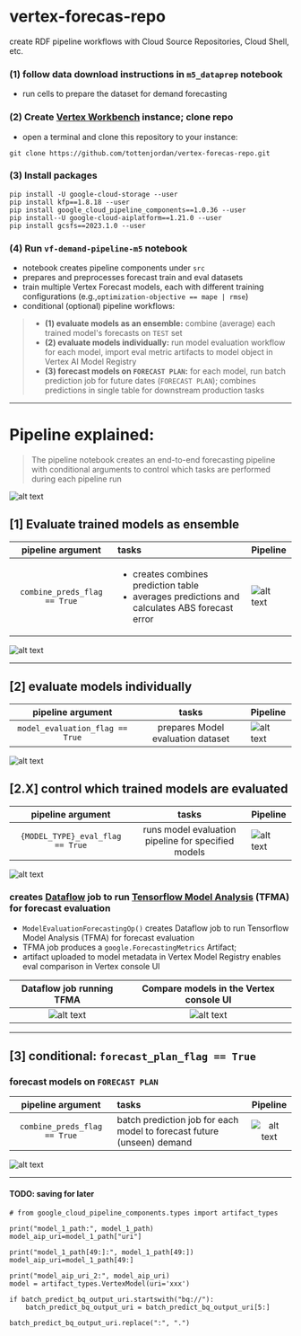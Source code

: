 # vertex-forecas-repo
create RDF pipeline workflows with Cloud Source Repositories, Cloud Shell, etc. 

### (1) follow data download instructions in `m5_dataprep` notebook

* run cells to prepare the dataset for demand forecasting

### (2) Create [Vertex Workbench](https://cloud.google.com/vertex-ai/docs/workbench/introduction) instance; clone repo

* open a terminal and clone this repository to your instance:

`git clone https://github.com/tottenjordan/vertex-forecas-repo.git`

### (3) Install packages

```
pip install -U google-cloud-storage --user
pip install kfp==1.8.18 --user
pip install google_cloud_pipeline_components==1.0.36 --user
pip install--U google-cloud-aiplatform==1.21.0 --user
pip install gcsfs==2023.1.0 --user
```

### (4) Run `vf-demand-pipeline-m5` notebook
* notebook creates pipeline components under `src`
* prepares and preprocesses forecast train and eval datasets
* train multiple Vertex Forecast models, each with different training configurations (e.g.,`optimization-objective == mape | rmse`)
* conditional (optional) pipeline workflows:
> * **(1) evaluate models as an ensemble:** combine (average) each trained model's forecasts on `TEST` set
> * **(2) evaluate models individually:** run model evaluation workflow for each model, import eval metric artifacts to model object in Vertex AI Model Registry
> * **(3) forecast models on `FORECAST PLAN`:** for each model, run batch prediction job for future dates (`FORECAST PLAN`); combines predictions in single table for downstream production tasks

---
# Pipeline explained:

> The pipeline notebook creates an end-to-end forecasting pipeline with conditional arguments to control which tasks are performed during each pipeline run

![alt text](https://github.com/tottenjordan/vertex-forecas-repo/blob/main/repo-imgs/overall-pipeline-collapsed-conditonals.png)

## [1] Evaluate trained models as ensemble

pipeline argument    |  tasks | Pipeline |
|:-------------------------------:|:----------------------  |:------------------------- |
`combine_preds_flag == True`     | <ul><li>creates combines prediction table</li><li>averages predictions and calculates ABS forecast error</li></ul>| ![alt text](https://github.com/tottenjordan/vertex-forecas-repo/blob/main/repo-imgs/overall-pipe-expanded-condition-1.png)   |

![alt text](https://github.com/tottenjordan/vertex-forecas-repo/blob/main/repo-imgs/combine-forecasts-on-test-set.png)

---
## [2] evaluate models individually

pipeline argument    |  tasks | Pipeline |
:-------------------------------:|:-------------------------:|:------------------------- |
`model_evaluation_flag == True`  | prepares Model evaluation dataset | ![alt text](https://github.com/tottenjordan/vertex-forecas-repo/blob/main/repo-imgs/overall-pipe-collapsed-condition-2.png) |

![alt text](https://github.com/tottenjordan/vertex-forecas-repo/blob/main/repo-imgs/prepare-seperate-model-eval-cond.png)

## [2.X] control which trained models are evaluated 

pipeline argument    |  tasks | Pipeline |
:-------------------------------:|:-------------------------:|:------------------------- |
`{MODEL_TYPE}_eval_flag == True`  | runs model evaluation pipeline for specified models | ![alt text](https://github.com/tottenjordan/vertex-forecas-repo/blob/main/repo-imgs/overall-pipe-expanded-condition-2.png)

![alt text](https://github.com/tottenjordan/vertex-forecas-repo/blob/main/repo-imgs/seperate-model-eval-cond.png)

### creates [Dataflow](https://cloud.google.com/dataflow) job to run [Tensorflow Model Analysis](https://www.tensorflow.org/tfx/model_analysis/get_started) (TFMA) for forecast evaluation

* `ModelEvaluationForecastingOp()` creates Dataflow job to run Tensorflow Model Analysis (TFMA) for forecast evaluation
* TFMA job produces a `google.ForecastingMetrics` Artifact; 
* artifact uploaded to model metadata in Vertex Model Registry enables eval comparison in Vertex console UI

Dataflow job running TFMA  |  Compare models in the Vertex console UI
:---------------:|:--------:|
![alt text](https://github.com/tottenjordan/vertex-forecas-repo/blob/main/repo-imgs/dataflow-tfma-eval-job.png)  | ![alt text](https://github.com/tottenjordan/vertex-forecas-repo/blob/main/repo-imgs/model-eval-vertex-ui.png)

---
## [3] conditional: `forecast_plan_flag == True`
### forecast models on `FORECAST PLAN`

pipeline argument    |  tasks | Pipeline |
:-------------------------------:|:-----------------------  |:-------------------------:
`combine_preds_flag == True`     | batch prediction job for each model to forecast future (unseen) demand | ![alt text](https://github.com/tottenjordan/vertex-forecas-repo/blob/main/repo-imgs/overall-pipe-explanded-condition-3.png)

![alt text](https://github.com/tottenjordan/vertex-forecas-repo/blob/main/repo-imgs/forecast-plan-conditional.png)

---
#### TODO: saving for later
```
# from google_cloud_pipeline_components.types import artifact_types

print("model_1_path:", model_1_path)
model_aip_uri=model_1_path["uri"]

print("model_1_path[49:]:", model_1_path[49:])
model_aip_uri=model_1_path[49:]

print("model_aip_uri_2:", model_aip_uri)
model = artifact_types.VertexModel(uri='xxx')
```

```
if batch_predict_bq_output_uri.startswith("bq://"):
    batch_predict_bq_output_uri = batch_predict_bq_output_uri[5:]

batch_predict_bq_output_uri.replace(":", ".")
```
